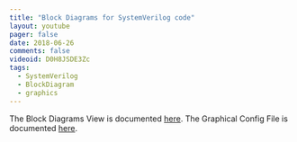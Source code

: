 ```yaml
---
title: "Block Diagrams for SystemVerilog code"
layout: youtube
pager: false
date: 2018-06-26
comments: false
videoid: D0H8JSDE3Zc
tags:
  - SystemVerilog
  - BlockDiagram
  - graphics
---
```


The Block Diagrams View is documented [here](/manual/views#block-diagram-view).
The Graphical Config File is documented [here](/tech/using-graphics-configuration).
